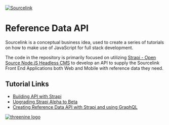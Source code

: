 [![Sourcelink](https://sourcelink.co.uk/img/logo.36d686d7.png)](https://sourcelink.co.uk)
# Reference Data API

Sourcelink is a conceptual business idea, used to create a series of tutorials 
on how to make use of JavaScript for full stack development. 

The code in the repository is primarily focused on utilizing [Strapi - Open Source Node.jS 
Headless CMS](https://strapi.io/) to develop an API to supply the Sourcelink Front End Applications both
Web and Mobile with reference data they need. 

## Tutorial Links
* [Building API with Strapi](https://garywoodfine.com/building-api-with-strapi/)
* [Upgrading Strapi Alpha to Beta](https://garywoodfine.com/upgrading-strapi-alpha-to-beta/)
* [Creating Reference Data API with Strapi and using GraphQL](https://garywoodfine.com/creating-reference-data-api-with-strapi-and-using-graphql/)

[![threenine logo](http://static.threenine.co.uk/img/github_footer.png)](https://threenine.co.uk/)
